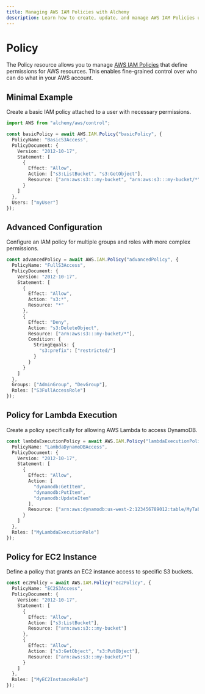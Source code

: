 ```yaml
---
title: Managing AWS IAM Policies with Alchemy
description: Learn how to create, update, and manage AWS IAM Policies using Alchemy Cloud Control.
---
```


# Policy

The Policy resource allows you to manage [AWS IAM Policies](https://docs.aws.amazon.com/iam/latest/userguide/) that define permissions for AWS resources. This enables fine-grained control over who can do what in your AWS account.

## Minimal Example

Create a basic IAM policy attached to a user with necessary permissions.

```ts
import AWS from "alchemy/aws/control";

const basicPolicy = await AWS.IAM.Policy("basicPolicy", {
  PolicyName: "BasicS3Access",
  PolicyDocument: {
    Version: "2012-10-17",
    Statement: [
      {
        Effect: "Allow",
        Action: ["s3:ListBucket", "s3:GetObject"],
        Resource: ["arn:aws:s3:::my-bucket", "arn:aws:s3:::my-bucket/*"]
      }
    ]
  },
  Users: ["myUser"]
});
```

## Advanced Configuration

Configure an IAM policy for multiple groups and roles with more complex permissions.

```ts
const advancedPolicy = await AWS.IAM.Policy("advancedPolicy", {
  PolicyName: "FullS3Access",
  PolicyDocument: {
    Version: "2012-10-17",
    Statement: [
      {
        Effect: "Allow",
        Action: "s3:*",
        Resource: "*"
      },
      {
        Effect: "Deny",
        Action: "s3:DeleteObject",
        Resource: ["arn:aws:s3:::my-bucket/*"],
        Condition: {
          StringEquals: {
            "s3:prefix": ["restricted/"]
          }
        }
      }
    ]
  },
  Groups: ["AdminGroup", "DevGroup"],
  Roles: ["S3FullAccessRole"]
});
```

## Policy for Lambda Execution

Create a policy specifically for allowing AWS Lambda to access DynamoDB.

```ts
const lambdaExecutionPolicy = await AWS.IAM.Policy("lambdaExecutionPolicy", {
  PolicyName: "LambdaDynamoDBAccess",
  PolicyDocument: {
    Version: "2012-10-17",
    Statement: [
      {
        Effect: "Allow",
        Action: [
          "dynamodb:GetItem",
          "dynamodb:PutItem",
          "dynamodb:UpdateItem"
        ],
        Resource: ["arn:aws:dynamodb:us-west-2:123456789012:table/MyTable"]
      }
    ]
  },
  Roles: ["MyLambdaExecutionRole"]
});
```

## Policy for EC2 Instance

Define a policy that grants an EC2 instance access to specific S3 buckets.

```ts
const ec2Policy = await AWS.IAM.Policy("ec2Policy", {
  PolicyName: "EC2S3Access",
  PolicyDocument: {
    Version: "2012-10-17",
    Statement: [
      {
        Effect: "Allow",
        Action: ["s3:ListBucket"],
        Resource: ["arn:aws:s3:::my-bucket"]
      },
      {
        Effect: "Allow",
        Action: ["s3:GetObject", "s3:PutObject"],
        Resource: ["arn:aws:s3:::my-bucket/*"]
      }
    ]
  },
  Roles: ["MyEC2InstanceRole"]
});
```